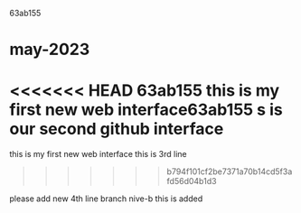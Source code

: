 63ab155
# may-2023
<<<<<<< HEAD
63ab155
this is my first new web interface63ab155
s  is our second github interface
=======
this is my first new web interface
this is 3rd line
>>>>>>> b794f101cf2be7371a70b14cd5f3afd56d04b1d3

please add new 4th line
branch nive-b this is added
